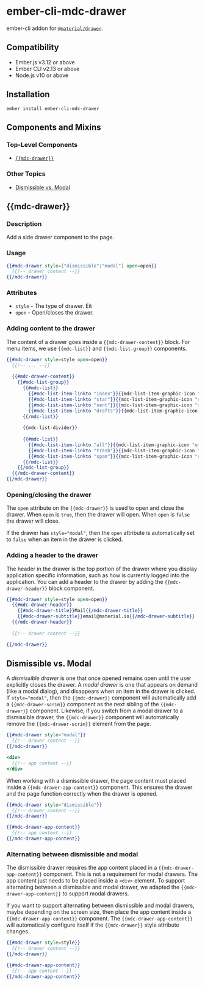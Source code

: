 ember-cli-mdc-drawer
======================

ember-cli addon for [`@material/drawer`](https://github.com/material-components/material-components-web/tree/master/packages/mdc-drawer).


Compatibility
------------------------------------------------------------------------------

* Ember.js v3.12 or above
* Ember CLI v2.13 or above
* Node.js v10 or above


Installation
------------

    ember install ember-cli-mdc-drawer

Components and Mixins
-----------------------

### Top-Level Components

* [`{{mdc-drawer}}`](#mdc-drawer)

### Other Topics
* [Dismissible vs. Modal](#dismissible-vs-modal)

{{mdc-drawer}}
---------------

### Description

Add a side drawer component to the page.

### Usage

```handlebars
{{#mdc-drawer style=["dismissible"|"modal"] open=open}}
  {{!-- drawer content --}}
{{/mdc-drawer}}
```

### Attributes

* `style` - The type of drawer. Eit
* `open` - Open/closes the drawer.

### Adding content to the drawer

The content of a drawer goes inside a `{{mdc-drawer-content}}` block. For menu items, 
we use `{{mdc-list}}` and `{{mdc-list-group}}` components.

```handlebars
{{#mdc-drawer style=style open=open}}
  {{!-- ... --}}
  
  {{#mdc-drawer-content}}
    {{#mdc-list-group}}
      {{#mdc-list}}
        {{#mdc-list-item-linkto "index"}}{{mdc-list-item-graphic-icon "inbox"}} Inbox{{/mdc-list-item-linkto}}
        {{#mdc-list-item-linkto "star"}}{{mdc-list-item-graphic-icon "star"}} Star{{/mdc-list-item-linkto}}
        {{#mdc-list-item-linkto "sent"}}{{mdc-list-item-graphic-icon "send"}} Sent Mail{{/mdc-list-item-linkto}}
        {{#mdc-list-item-linkto "drafts"}}{{mdc-list-item-graphic-icon "drafts"}} Drafts{{/mdc-list-item-linkto}}
      {{/mdc-list}}
  
      {{mdc-list-divider}}
  
      {{#mdc-list}}
        {{#mdc-list-item-linkto "all"}}{{mdc-list-item-graphic-icon "email"}} All Mail{{/mdc-list-item-linkto}}
        {{#mdc-list-item-linkto "trash"}}{{mdc-list-item-graphic-icon "delete"}} Trash{{/mdc-list-item-linkto}}
        {{#mdc-list-item-linkto "spam"}}{{mdc-list-item-graphic-icon "report"}} Spam{{/mdc-list-item-linkto}}
      {{/mdc-list}}
    {{/mdc-list-group}}
  {{/mdc-drawer-content}}
{{/mdc-drawer}}  
```

### Opening/closing the drawer

The `open` attribute on the `{{mdc-drawer}}` is used to open and close the drawer. When
`open` is `true`, then the drawer will open. When `open` is `false` the drawer will 
close. 

If the drawer has `style="modal"`, then the `open` attribute is automatically set to 
`false` when an item in the drawer is clicked.

### Adding a header to the drawer

The header in the drawer is the top portion of the drawer where you display application
specific information, such as how is currently logged into the application. You can add
a header to the drawer by adding the `{{mdc-drawer-header}}` block component.

```handlebars
{{#mdc-drawer style=style open=open}}
  {{#mdc-drawer-header}}
    {{#mdc-drawer-title}}Mail{{/mdc-drawer-title}}
    {{#mdc-drawer-subtitle}}email@material.io{{/mdc-drawer-subtitle}}
  {{/mdc-drawer-header}}
  
  {{!-- drawer content --}}

{{/mdc-drawer}}
```

## Dismissible vs. Modal

A *dismissible drawer* is one that once opened remains open until the user explicitly
closes the drawer. A *modal drawer* is one that appears on demand (like a modal dialog), 
and disappears when an item in the drawer is clicked. If `style="modal"`, then the
`{{mdc-drawer}}` component will automatically add a `{{mdc-drawer-scrim}}` component
as the next sibling of the `{{mdc-drawer}}` component. Likewise, if you switch from
a modal drawer to a dismissible drawer, the `{{mdc-drawer}}` component will automatically
remove the `{{mdc-drawer-scrim}}` element from the page.

```handlebars
{{#mdc-drawer style="modal"}}
  {{!-- drawer content --}}
{{/mdc-drawer}}

<div>
  {{!-- app content --}}
</div>

```

When working with a dismissible drawer, the page content must placed inside a
`{{mdc-drawer-app-content}}` component. This ensures the drawer and the page function
correctly when the drawer is opened.

```handlebars
{{#mdc-drawer style="dismissible"}}
  {{!-- drawer content --}}
{{/mdc-drawer}}

{{#mdc-drawer-app-content}}
  {{!-- app content --}}
{{/mdc-drawer-app-content}}
```

### Alternating between dismissible and modal

The dismissible drawer requires the app content placed in a `{{mdc-drawer-app-content}}`
component. This is not a requirement for modal drawers. The app content just needs to 
be placed inside a `<div>` element. To support alternating between a dismissible and 
modal drawer, we adapted the `{{mdc-drawer-app-content}}` to support modal drawers. 

If you want to support alternating between dismissible and modal drawers, maybe depending 
on the screen size, then place the app content inside a `{{mdc-drawer-app-content}}` 
component. The `{{mdc-drawer-app-content}}` will automatically configure itself if the
`{{mdc-drawer}}` style attribute changes.

```handlebars
{{#mdc-drawer style=style}}
  {{!-- drawer content --}}
{{/mdc-drawer}}

{{#mdc-drawer-app-content}}
  {{!-- app content --}}
{{/mdc-drawer-app-content}}
```
